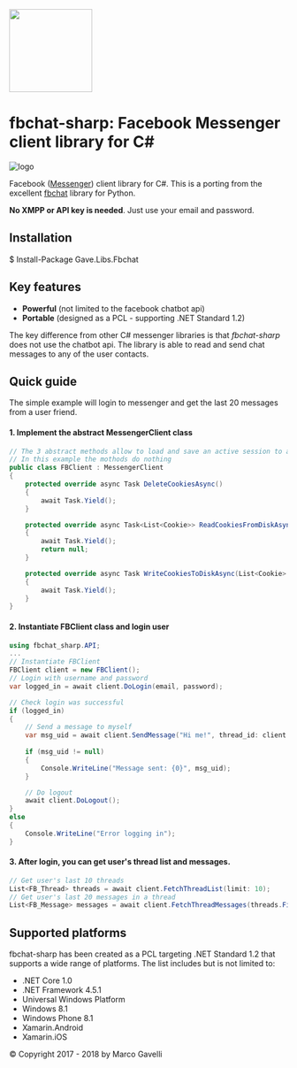 <img src="https://github.com/gave92/fbchat-sharp/blob/master/fbchat-icon.png?raw=true" width="150" />

# fbchat-sharp: Facebook Messenger client library for C#

![logo](https://img.shields.io/badge/license-BSD-blue.svg)

Facebook ([Messenger](https://www.messenger.com/)) client library for C#. This is a porting from the excellent [fbchat](https://github.com/carpedm20/fbchat) library for Python.

**No XMPP or API key is needed**. Just use your email and password.

## Installation

$ Install-Package Gave.Libs.Fbchat

## Key features
* **Powerful** (not limited to the facebook chatbot api)
* **Portable** (designed as a PCL - supporting .NET Standard 1.2)

The key difference from other C# messenger libraries is that *fbchat-sharp* does not use the chatbot api. The library is able to read and send chat messages to any of the user contacts.

## Quick guide

The simple example will login to messenger and get the last 20 messages from a user friend.

#### 1. Implement the abstract MessengerClient class

```cs
// The 3 abstract methods allow to load and save an active session to avoid logging in every time
// In this example the mothods do nothing
public class FBClient : MessengerClient
{
    protected override async Task DeleteCookiesAsync()
    {
        await Task.Yield();
    }

    protected override async Task<List<Cookie>> ReadCookiesFromDiskAsync()
    {
        await Task.Yield();
        return null;
    }

    protected override async Task WriteCookiesToDiskAsync(List<Cookie> cookieJar)
    {
        await Task.Yield();
    }
}
```

#### 2. Instantiate FBClient class and login user

```cs
using fbchat_sharp.API;
...
// Instantiate FBClient
FBClient client = new FBClient();
// Login with username and password
var logged_in = await client.DoLogin(email, password);

// Check login was successful
if (logged_in)
{
    // Send a message to myself
    var msg_uid = await client.SendMessage("Hi me!", thread_id: client.GetUserUid());
                
    if (msg_uid != null)
    {
        Console.WriteLine("Message sent: {0}", msg_uid);
    }

    // Do logout
    await client.DoLogout();
}
else
{
    Console.WriteLine("Error logging in");
}
```

#### 3. After login, you can get user's thread list and messages.

```cs
// Get user's last 10 threads
List<FB_Thread> threads = await client.FetchThreadList(limit: 10);
// Get user's last 20 messages in a thread
List<FB_Message> messages = await client.FetchThreadMessages(threads.First().uid);
```

## Supported platforms

fbchat-sharp has been created as a PCL targeting .NET Standard 1.2 that supports a wide range of platforms. The list includes but is not limited to:

* .NET Core 1.0
* .NET Framework 4.5.1
* Universal Windows Platform
* Windows 8.1
* Windows Phone 8.1
* Xamarin.Android
* Xamarin.iOS

© Copyright 2017 - 2018 by Marco Gavelli
